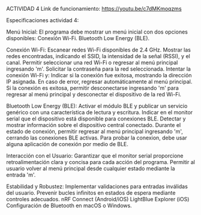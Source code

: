 ACTIVIDAD 4
Link de funcionamiento: https://youtu.be/c7dMKmoqzms

Especificaciones actividad 4:

Menú Inicial:
El programa debe mostrar un menú inicial con dos opciones disponibles:
Conexión Wi-Fi.
Bluetooth Low Energy (BLE).

Conexión Wi-Fi:
Escanear redes Wi-Fi disponibles de 2.4 GHz.
Mostrar las redes encontradas, indicando el SSID, la intensidad de la señal (RSSI), y el canal.
Permitir seleccionar una red Wi-Fi o regresar al menú principal ingresando 'm'.
Solicitar la contraseña para la red seleccionada.
Intentar la conexión Wi-Fi y:
Indicar si la conexión fue exitosa, mostrando la dirección IP asignada.
En caso de error, regresar automáticamente al menú principal.
Si la conexión es exitosa, permitir desconectarse ingresando 'm' para regresar al menú principal y desconectar el dispositivo de la red Wi-Fi.

Bluetooth Low Energy (BLE):
Activar el módulo BLE y publicar un servicio genérico con una característica de lectura y escritura.
Indicar en el monitor serial que el dispositivo está disponible para conexiones BLE.
Detectar y mostrar información sobre el dispositivo central conectado.
Durante el estado de conexión, permitir regresar al menú principal ingresando 'm', cerrando las conexiones BLE activas.
Para probar la conexion, debe usar alguna aplicación de conexión por medio de BLE.

Interacción con el Usuario:
Garantizar que el monitor serial proporcione retroalimentación clara y concisa para cada acción del programa.
Permitir al usuario volver al menú principal desde cualquier estado mediante la entrada 'm'.

Estabilidad y Robustez:
Implementar validaciones para entradas inválidas del usuario.
Prevenir bucles infinitos en estados de espera mediante controles adecuados.
nRF Connect (Android/iOS)
LightBlue Explorer (iOS)
Configuración de Bluetooth en macOS o Windows.

